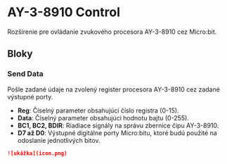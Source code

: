 # AY-3-8910 Control

Rozšírenie pre ovládanie zvukového procesora AY-3-8910 cez Micro:bit.

## Bloky

### Send Data
Pošle zadané údaje na zvolený register procesora AY-3-8910 cez zadané výstupné porty.

- **Reg**: Číselný parameter obsahujúci číslo registra (0-15).
- **Data**: Číselný parameter obsahujúci hodnotu bajtu (0-255).
- **BC1, BC2, BDIR**: Riadiace signály na správu zbernice čipu AY-3-8910.
- **D7 až D0**: Výstupné digitálne porty Micro:bitu, ktoré budú použité na odoslanie jednotlivých bitov.

```markdown
![ukážka](icon.png)
